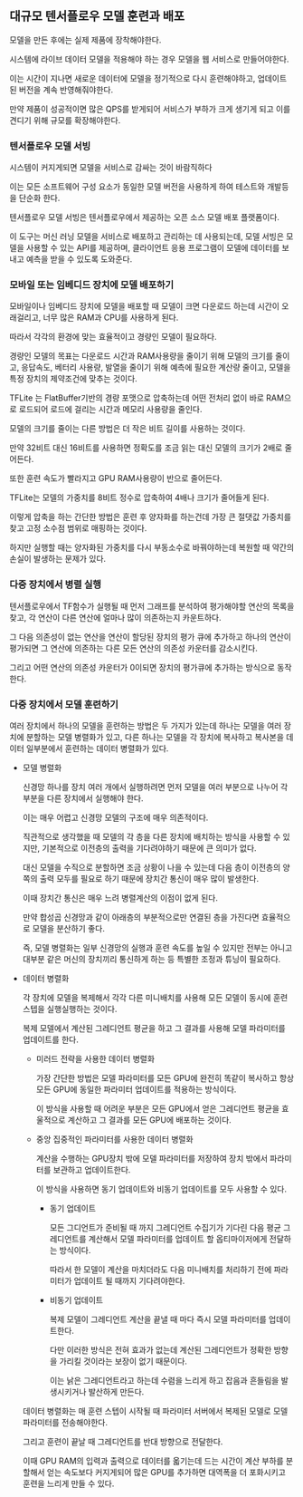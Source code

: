 ## 대규모 텐서플로우 모델 훈련과 배포

모델을 만든 후에는 실제 제품에 장착해야한다.

시스템에 라이브 데이터 모델을 적용해야 하는 경우 모델을 웹 서비스로 만들어야한다.

이는 시간이 지나면 새로운 데이터에 모델을 정기적으로 다시 훈련해야하고, 업데이트 된 버전을 계속 반영해줘야한다.

만약 제품이 성공적이면 많은 QPS를 받게되어 서비스가 부하가 크게 생기게 되고 이를 견디기 위해 규모를 확장해야한다.

### 텐서플로우 모델 서빙

시스템이 커지게되면 모델을 서비스로 감싸는 것이 바람직하다

이는 모든 소프트웨어 구성 요소가 동일한 모델 버전을 사용하게 하여 테스트와 개발등을 단순화 한다.

텐서플로우 모델 서빙은 텐서플로우에서 제공하는 오픈 소스 모델 배포 플랫폼이다.

이 도구는 머신 러닝 모델을 서비스로 배포하고 관리하는 데 사용되는데, 모델 서빙은 모델을 사용할 수 있는 API를 제공하며, 클라이언트 응용 프로그램이 모델에 데이터를 보내고 예측을 받을 수 있도록 도와준다.

### 모바일 또는 임베디드 장치에 모델 배포하기

모바일이나 임베디드 장치에 모델을 배포할 때 모델이 크면 다운로드 하는데 시간이 오래걸리고, 너무 많은 RAM과 CPU를 사용하게 된다.

따라서 각각의 환경에 맞는 효율적이고 경량인 모델이 필요하다.

경량인 모델의 목표는 다운로드 시간과 RAM사용량을 줄이기 위해 모델의 크기를 줄이고, 응답속도, 베터리 사용량, 발열을 줄이기 위해 예측에 필요한 계산량 줄이고, 모델을 특정 장치의 제약조건에 맞추는 것이다.

TFLite 는 FlatBuffer기반의 경량 포맷으로 압축하는데 어떤 전처리 없이 바로 RAM으로 로드되어 로드에 걸리는 시간과 메모리 사용량을 줄인다.

모델의 크기를 줄이는 다른 방법은 더 작은 비트 길이를 사용하는 것이다.

만약 32비트 대신 16비트를 사용하면 정확도를 조금 읽는 대신 모델의 크기가 2배로 줄어든다.

또한 훈련 속도가 빨라지고 GPU RAM사용량이 반으로 줄어든다.

TFLite는 모델의 가중치를 8비트 정수로 압축하여 4배나 크기가 줄어들게 된다.

이렇게 압축을 하는 간단한 방법은 훈련 후 양자화를 하는건데 가장 큰 절댓값 가중치를 찾고 고정 소수점 범위로 매핑하는 것이다.

하지만 실행할 때는 양자화된 가중치를 다시 부동소수로 바꿔야하는데 복원할 때 약간의 손실이 발생하는 문제가 있다.

### 다중 장치에서 병렬 실행

텐서플로우에서 TF함수가 실행될 때 먼저 그래프를 분석하여 평가해야할 연산의 목록을 찾고, 각 연산이 다른 연산에 얼마나 많이 의존하는지 카운트하다.

그 다음 의존성이 없는 연산을 연산이 할당된 장치의 평가 큐에 추가하고 하나의 연산이 평가되면 그 연산에 의존하는 다른 모든 연산의 의존성 카운터를 감소시킨다. 

그리고 어떤 연산의 의존성 카운터가 0이되면 장치의 평가큐에 추가하는 방식으로 동작한다.

### 다중 장치에서 모델 훈련하기

여러 장치에서 하나의 모델을 훈련하는 방법은 두 가지가 있는데 하나는 모델을 여러 장치에 분할하는 모델 병렬화가 있고, 다른 하나는 모델을 각 장치에 복사하고 복사본을 데이터 일부분에서 훈련하는 데이터 병렬화가 있다.

- 모델 병렬화

  신경망 하나를 장치 여러 개에서 실행하려면 먼저 모델을 여러 부분으로 나누어 각 부분을 다른 장치에서 실행해야 한다.

  이는 매우 어렵고 신경망 모델의 구조에 매우 의존적이다.

  직관적으로 생각했을 때 모델의 각 층을 다른 장치에 배치하는 방식을 사용할 수 있지만, 기본적으로 이전층의 출력을 기다려야하기 때문에 큰 의미가 없다.

  대신 모델을 수직으로 분할하면 조금 상황이 나을 수 있는데 다음 층이 이전층의 양쪽의 출력 모두를 필요로 하기 때문에 장치간 통신이 매우 많이 발생한다.

  이때 장치간 통신은 매우 느려 병렬계산의 이점이 없게 된다.

  만약 합성곱 신경망과 같이 아래층의 부분적으로만 연결된 층을 가진다면 효율적으로 모델을 분산하기 좋다.

  즉, 모델 병렬화는 일부 신경망의 실행과 훈련 속도를 높일 수 있지만 전부는 아니고 대부분 같은 머신의 장치끼리 통신하게 하는 등 특별한 조정과 튜닝이 필요하다.

- 데이터 병렬화

  각 장치에 모델을 복제해서 각각 다른 미니배치를 사용해 모든 모델이 동시에 훈련 스텝을 실행실행하는 것이다.

  복제 모델에서 계산된 그레디언트 평균을 하고 그 결과를 사용해 모델 파라미터를 업데이트를 한다.

   - 미러드 전략을 사용한 데이터 병렬화

     가장 간단한 방법은 모델 파라미터를 모든 GPU에 완전히 똑같이 복사하고 항상 모든 GPU에 동일한 파라미터 업데이트를 적용하는 방식이다.

     이 방식을 사용할 때 어려운 부분은 모든 GPU에서 얻은 그레디언트 평균을 효울적으로 계산하고 그 결과를 모든 GPU에 배포하는 것이다.
     
   - 중앙 집중적인 파라미터를 사용한 데이터 병렬화
 
     계산을 수행하는 GPU장치 밖에 모델 파라미터를 저장하여 장치 밖에서 파라미터를 보관하고 업데이트한다.

     이 방식을 사용하면 동기 업데이트와 비동기 업데이트를 모두 사용할 수 있다.

      - 동기 업데이트

        모든 그디언트가 준비될 때 까지 그레디언트 수집기가 기다린 다음 평균 그레디언트를 계산해서 모델 파라미터를 업데이트 할 옵티마이저에게 전달하는 방식이다.

        따라서 한 모델이 계산을 마치더라도 다음 미니배치를 처리하기 전에 파라미터가 업데이트 될 때까지 기다려야한다.
        
      - 비동기 업데이트

        복제 모델이 그레디언트 계산을 끝낼 때 마다 즉시 모델 파라미터를 업데이트한다.

        다만 이러한 방식은 전혀 효과가 없는데 계산된 그레디언트가 정확한 방향을 가리킬 것이라는 보장이 없기 때문이다.

        이는 낡은 그레디언트라고 하는데 수렴을 느리게 하고 잡음과 흔들림을 발생시키거나 발산하게 만든다.

  데이터 병렬화는 매 훈련 스텝이 시작될 때 파라미터 서버에서 복제된 모델로 모델 파라미터를 전송해야한다.
  
  그리고 훈련이 끝날 때 그레디언트를 반대 방향으로 전달한다.
  
  이때 GPU RAM의 입력과 출력으로 데이터를 옯기는데 드는 시간이 계산 부하를 분할해서 얻는 속도보다 커지게되어 많은 GPU를 추가하면 대역폭을 더 포화시키고 훈련을 느리게 만들 수 있다.
